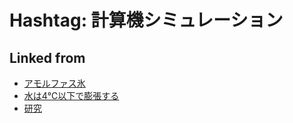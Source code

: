 # Hashtag: 計算機シミュレーション

## Linked from

* [アモルファス氷](アモルファス氷.md)
* [水は4℃以下で膨張する](水は4℃以下で膨張する.md)
* [研究](研究.md)
